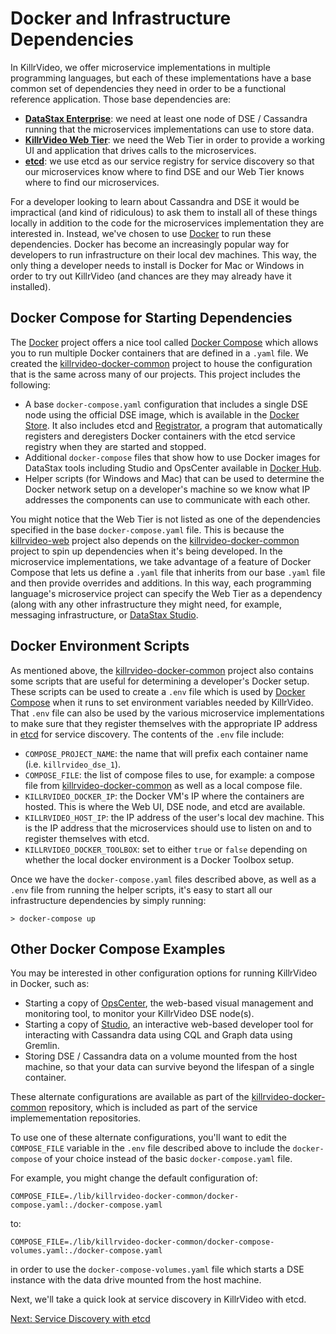 # Docker and Infrastructure Dependencies

In KillrVideo, we offer microservice implementations in multiple programming languages, but
each of these implementations have a base common set of dependencies they need in order
to be a functional reference application. Those base dependencies are:

- [**DataStax Enterprise**][dse]: we need at least one node of DSE / Cassandra running that
the microservices implementations can use to store data. 
- [**KillrVideo Web Tier**][killrvideo-web]: we need the Web Tier in order to provide a
working UI and application that drives calls to the microservices.
- [**etcd**][etcd]: we use etcd as our service registry for service discovery so that our
microservices know where to find DSE and our Web Tier knows where to find our microservices.

For a developer looking to learn about Cassandra and DSE it would be impractical (and kind
of ridiculous) to ask them to install all of these things locally in addition to the code
for the microservices implementation they are interested in. Instead, we've chosen to use
[Docker][docker] to run these dependencies. Docker has become an increasingly popular way
for developers to run infrastructure on their local dev machines. This way, the only thing a
developer needs to install is Docker for Mac or Windows in order to try out KillrVideo (and 
chances are they may already have it installed).

## Docker Compose for Starting Dependencies

The [Docker][docker] project offers a nice tool called [Docker Compose][compose] which
allows you to run multiple Docker containers that are defined in a `.yaml` file. We created
the [killrvideo-docker-common][docker-common] project to house the configuration that is the
same across many of our projects. This project includes the following:

- A base `docker-compose.yaml` configuration that includes a single DSE node using the official 
DSE image, which is available in the [Docker Store][docker-store]. It also includes etcd and 
[Registrator][registrator], a program that automatically registers and deregisters Docker 
containers with the etcd service registry when they are started and stopped.
- Additional `docker-compose` files that show how to use Docker 
images for DataStax tools including Studio and OpsCenter available in [Docker Hub][docker-hub].
- Helper scripts (for Windows and Mac) that can be used to determine the Docker network
setup on a developer's machine so we know what IP addresses the components can use to
communicate with each other.

You might notice that the Web Tier is not listed as one of the dependencies specified in the
base `docker-compose.yaml` file. This is because the [killrvideo-web][killrvideo-web]
project also depends on the [killrvideo-docker-common][docker-common] project to spin up 
dependencies when it's being developed. In the microservice implementations, we take 
advantage of a feature of Docker Compose that lets us define a `.yaml` file that inherits
from our base `.yaml` file and then provide overrides and additions. In this way, each
programming language's microservice project can specify the Web Tier as a dependency (along
with any other infrastructure they might need, for example, messaging infrastructure, or 
[DataStax Studio][studio].

## Docker Environment Scripts

As mentioned above, the [killrvideo-docker-common][docker-common] project also contains some
scripts that are useful for determining a developer's Docker setup. These scripts can be
used to create a `.env` file which is used by [Docker Compose][compose] when it runs to set
environment variables needed by KillrVideo. That `.env` file can also be used by the various
microservice implementations to make sure that they register themselves with the appropriate
IP address in [etcd][etcd] for service discovery. The contents of the `.env` file include:

- `COMPOSE_PROJECT_NAME`: the name that will prefix each container name (i.e. `killrvideo_dse_1`).
- `COMPOSE_FILE`: the list of compose files to use, for example: a compose file from
[killrvideo-docker-common][docker-common] as well as a local compose file. 
- `KILLRVIDEO_DOCKER_IP`: the Docker VM's IP where the containers are hosted. This is where
the Web UI, DSE node, and etcd are available.
- `KILLRVIDEO_HOST_IP`: the IP address of the user's local dev machine. This is the IP
address that the microservices should use to listen on and to register themselves with etcd.
- `KILLRVIDEO_DOCKER_TOOLBOX`: set to either `true` or `false` depending on whether the
local docker environment is a Docker Toolbox setup.

Once we have the `docker-compose.yaml` files described above, as well as a `.env` file from
running the helper scripts, it's easy to start all our infrastructure dependencies by simply
running:

```
> docker-compose up
```

## Other Docker Compose Examples

You may be interested in other configuration options for running KillrVideo in Docker, such as:
 
- Starting a copy of [OpsCenter][ops-center], the web-based visual management and monitoring tool,
to monitor your KillrVideo DSE node(s).
- Starting a copy of [Studio][studio], an interactive web-based developer tool for interacting
with Cassandra data using CQL and Graph data using Gremlin.
- Storing DSE / Cassandra data on a volume mounted from the host machine, so that your data
can survive beyond the lifespan of a single container.

These alternate configurations are available as part of the [killrvideo-docker-common][docker-common] 
repository, which is included as part of the service implemementation repositories.  

To use one of these alternate configurations, you'll want to edit the `COMPOSE_FILE` variable in the
`.env` file described above to include the `docker-compose` of your choice instead of the 
basic `docker-compose.yaml` file.

For example, you might change the default configuration of: 

```
COMPOSE_FILE=./lib/killrvideo-docker-common/docker-compose.yaml:./docker-compose.yaml
```

to:

```
COMPOSE_FILE=./lib/killrvideo-docker-common/docker-compose-volumes.yaml:./docker-compose.yaml
```

in order to use the `docker-compose-volumes.yaml` file which starts a DSE instance 
with the data drive mounted from the host machine.

Next, we'll take a quick look at service discovery in KillrVideo with etcd.

[Next: Service Discovery with etcd][next]


[next]: /docs/guides/service-discovery/
[dse]: http://www.datastax.com/products/datastax-enterprise
[killrvideo-web]: https://github.com/killrvideo/killrvideo-web
[etcd]: https://github.com/coreos/etcd
[docker]: https://www.docker.com/
[compose]: https://docs.docker.com/compose/overview/
[docker-common]: https://github.com/KillrVideo/killrvideo-docker-common
[registrator]: http://gliderlabs.com/registrator/latest/
[studio]: https://www.datastax.com/products/datastax-studio-and-development-tools
[docker-store]: https://store.docker.com/images/datastax
[docker-hub]: https://hub.docker.com/u/datastax/
[ops-center]: https://www.datastax.com/products/datastax-opscenter